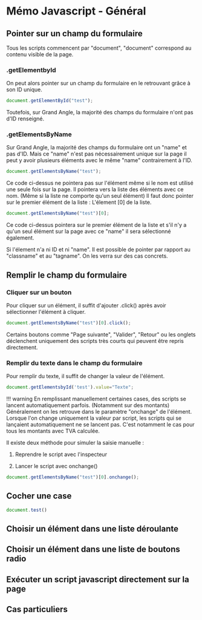 # Mémo Javascript - Général

## Pointer sur un champ du formulaire

Tous les scripts commencent par "document", "document" correspond au contenu visible de la page.

### .getElementbyId

On peut alors pointer sur un champ du formulaire en le retrouvant gr&acirc;ce &agrave; son ID unique.

```javascript
document.getElementById("test");
```

Toutefois, sur Grand Angle, la majorité des champs du formulaire n'ont pas d'ID renseigné.

### .getElementsByName

Sur Grand Angle, la majorité des champs du formulaire ont un "name" et pas d'ID. Mais ce "name" n'est pas nécessairement unique sur la page il peut y avoir plusieurs éléments avec le m&ecirc;me "name" contrairement &agrave; l'ID.

```javascript
document.getElementsByName("test");
```

Ce code ci-dessus ne pointera pas sur l'élément m&ecirc;me si le nom est utilisé une seule fois sur la page. Il pointera vers la liste des éléments avec ce nom. (M&ecirc;me si la liste ne comporte qu'un seul élément) Il faut donc pointer sur le premier élément de la liste : L'élement \[0\] de la liste.

```javascript
document.getElementsByName("test")[0];
```

Ce code ci-dessus pointera sur le premier élément de la liste et s'il n'y a qu'un seul élément sur la page avec ce "name" il sera sélectionné également.

Si l'élement n'a ni ID et ni "name". Il est possible de pointer par rapport au "classname" et au "tagname". On les verra sur des cas concrets.

## Remplir le champ du formulaire

### Cliquer sur un bouton

Pour cliquer sur un élément, il suffit d'ajouter .click() apr&egrave;s avoir sélectionner l'élément &agrave; cliquer.

```javascript
document.getElementsByName("test")[0].click();
```

Certains boutons comme "Page suivante", "Valider", "Retour" ou les onglets déclenchent uniquement des scripts tr&egrave;s courts qui peuvent &ecirc;tre repris directement.

### Remplir du texte dans le champ du formulaire

Pour remplir du texte, il suffit de changer la valeur de l'élément.

```javascript
document.getElementsbyId('test').value="Texte";
```

!!! warning
    En remplissant manuellement certaines cases, des scripts se lancent automatiquement parfois. (Notamment sur des montants) Généralement on les retrouve dans le param&egrave;tre "onchange" de l'élément. Lorsque l'on change uniquement la valeur par script, les scripts qui se lan&ccedil;aient automatiquement ne se lancent pas. C'est notamment le cas pour tous les montants avec TVA calculée.

Il existe deux méthode pour simuler la saisie manuelle :

1. Reprendre le script avec l'inspecteur

2. Lancer le script avec onchange()

```javascript
document.getElementsByName("test")[0].onchange();
```

## Cocher une case

```javascript
document.test()
```

## Choisir un élément dans une liste déroulante

## Choisir un élément dans une liste de boutons radio

## Exécuter un script javascript directement sur la page

## Cas particuliers